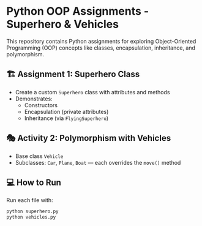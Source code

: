 # Python OOP Assignments - Superhero & Vehicles

This repository contains Python assignments for exploring Object-Oriented Programming (OOP) concepts like classes, encapsulation, inheritance, and polymorphism.

## 🏗️ Assignment 1: Superhero Class
- Create a custom `Superhero` class with attributes and methods
- Demonstrates:
  - Constructors
  - Encapsulation (private attributes)
  - Inheritance (via `FlyingSuperhero`)

## 🎭 Activity 2: Polymorphism with Vehicles
- Base class `Vehicle`
- Subclasses: `Car`, `Plane`, `Boat` — each overrides the `move()` method

## 💻 How to Run
Run each file with:
```bash
python superhero.py
python vehicles.py
